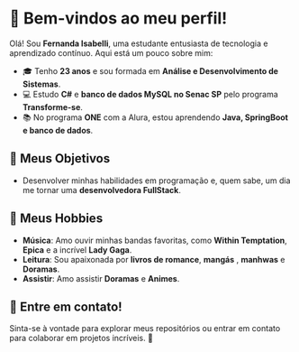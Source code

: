 # 👋 Bem-vindos ao meu perfil!

Olá! Sou **Fernanda Isabelli**, uma estudante entusiasta de tecnologia e aprendizado contínuo. Aqui está um pouco sobre mim:

- 🎓 Tenho **23 anos** e sou formada em **Análise e Desenvolvimento de Sistemas**.  
- 💻 Estudo **C#** e **banco de dados MySQL no Senac SP** pelo programa **Transforme-se**.  
- 📚 No programa **ONE** com a Alura, estou aprendendo **Java, SpringBoot e banco de dados**.  

## 🎯 Meus Objetivos  
- Desenvolver minhas habilidades em programação e, quem sabe, um dia me tornar uma **desenvolvedora FullStack**.  

## 🎵 Meus Hobbies  
- **Música**: Amo ouvir minhas bandas favoritas, como **Within Temptation**, **Epica** e a incrível **Lady Gaga**.  
- **Leitura**: Sou apaixonada por **livros de romance**, **mangás** , **manhwas** e **Doramas**.
- **Assistir**: Amo assistir **Doramas** e **Animes**.

## 🌟 Entre em contato!  
Sinta-se à vontade para explorar meus repositórios ou entrar em contato para colaborar em projetos incríveis. 🚀
